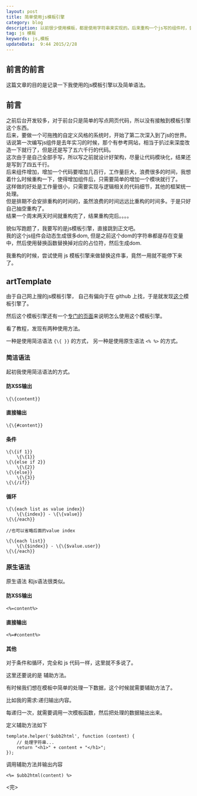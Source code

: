 ```yaml
---  
layout: post  
title: 简单使用js模板引擎
category: blog  
description: 以前很少使用模板，都是使用字符串来实现的。后来重构一个js写的组件时，尝试了一下js的模板，代码清晰多了。
tag: js 模板
keywords: js,模板   
updateData:  9:44 2015/2/28
---  
```


## 前言的前言

这篇文章的目的是记录一下我使用的js模板引擎以及简单语法。  


## 前言

之前后台开发较多，对于前台只是简单的写点网页代码，所以没有接触到模板引擎这个东西。  
后来，要做一个可拖拽的自定义风格的系统时，开始了第二次深入到了js的世界。  
话说第一次编写js组件是去年实习的时候，那个有参考网站，相当于扒过来深度改造一下就行了，但是还是写了五六千行的代码。  
这次由于是自己全部手写，所以写之前就设计好架构，尽量让代码模块化，结果还是写到了四五千行。  
后来组件增加，增加一个代码要增加几百行，工作量巨大，浪费很多的时间，我想着什么时候重构一下，使得增加组件后，只需要简单的增加一个模块就行了。  
这样做的好处是工作量很小，只需要实现与逻辑相关的代码细节，其他的框架统一处理。  
但是排期不会安排重构的时间的，虽然浪费的时间远远比重构的时间多。于是只好自己抽空重构了。  
结果一个周末两天时间就重构完了，结果重构完后。。。。


貌似写跑题了，我要写的是js模板引擎，直接跳到正文吧。  
我的这个js组件会动态生成很多dom, 但是之前这个dom的字符串都是存在变量中，然后使用替换函数替换掉对应的占位符，然后生成dom.  

我重构的时候，尝试使用 js 模板引擎来做替换这件事，竟然一用就不能停下来了。


## artTemplate

由于自己网上搜的js模板引擎， 自己有偏向于在 github 上找，于是就发现[这个][js-artTemplate-github]模板引擎了。  

然后这个模板引擎还有一个[专门的页面][js-artTemplate-page]来说明怎么使用这个模板引擎。  

看了教程，发现有两种使用方法。  

一种是使用简洁语法 `{\{ }}` 的方式， 另一种是使用原生语法 `<% %>` 的方式。  


### 简洁语法

起初我使用简洁语法的方式。  

#### 防XSS输出

```
\{\{content}}
```


#### 直接输出

```
\{\{#content}}
```


#### 条件

```
\{\{if 1}}
    \{\{1}}
\{\{else if 2}}
    \{\{2}}
\{\{else}}
    \{\{3}}
\{\{/if}}
```

#### 循环


```
\{\{each list as value index}}
    \{\{index}} - \{\{value}}
\{\{/each}}

//也可以省略后面的value index

\{\{each list}}
    \{\{$index}} - \{\{$value.user}}
\{\{/each}}
```


### 原生语法

原生语法 和js语法很类似。  

#### 防XSS输出

```
<%=content%>
```


#### 直接输出

```
<%=#content%>
```

#### 其他

对于条件和循环，完全和 js 代码一样，这里就不多说了。  

这里还要说的是 辅助方法。  

有时候我们想在模板中简单的处理一下数据，这个时候就需要辅助方法了。  

比如我的需求:递归输出内容。  

每递归一次，就需要调用一次模板函数，然后把处理的数据输出出来。  

定义辅助方法如下

```
template.helper('$ubb2html', function (content) {
    // 处理字符串...
    return "<h1>" + content + "</h1>";
});
```

调用辅助方法并输出内容

```
<%= $ubb2html(content) %>
```


<完>

[js-artTemplate-page]: http://aui.github.io/artTemplate/
[js-artTemplate-github]: https://github.com/aui/artTemplate

